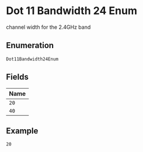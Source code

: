 
# Dot 11 Bandwidth 24 Enum

channel width for the 2.4GHz band

## Enumeration

`Dot11Bandwidth24Enum`

## Fields

| Name |
|  --- |
| `20` |
| `40` |

## Example

```
20
```

